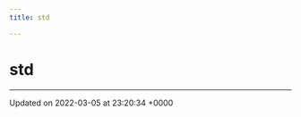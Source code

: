 ```yaml
---
title: std

---
```


# std








-------------------------------

Updated on 2022-03-05 at 23:20:34 +0000